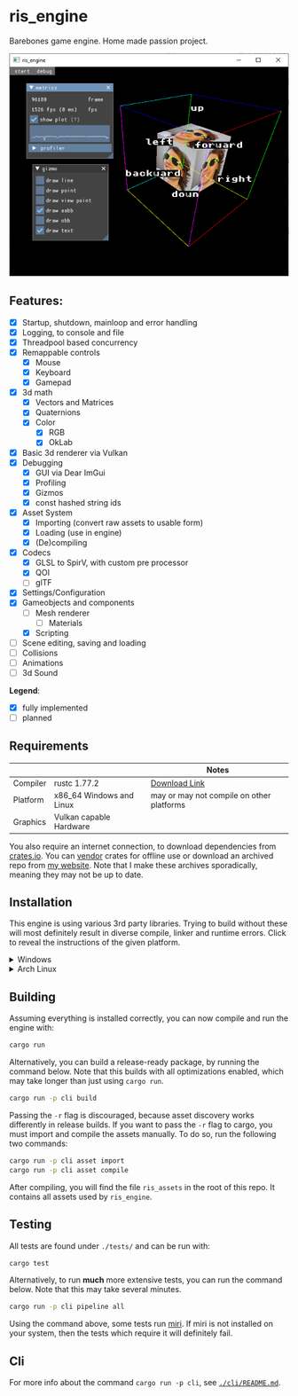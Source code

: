 # ris_engine

Barebones game engine. Home made passion project.

![thumbnail](screenshot.png)

## Features:

- [x] Startup, shutdown, mainloop and error handling
- [x] Logging, to console and file
- [x] Threadpool based concurrency
- [x] Remappable controls
  - [x] Mouse
  - [x] Keyboard
  - [x] Gamepad
- [x] 3d math
  - [x] Vectors and Matrices
  - [x] Quaternions
  - [x] Color
    - [x] RGB
    - [x] OkLab
- [x] Basic 3d renderer via Vulkan
- [x] Debugging
  - [x] GUI via Dear ImGui
  - [x] Profiling
  - [x] Gizmos
  - [x] const hashed string ids
- [x] Asset System
  - [x] Importing (convert raw assets to usable form)
  - [x] Loading (use in engine)
  - [x] (De)compiling
- [x] Codecs
  - [x] GLSL to SpirV, with custom pre processor
  - [x] QOI
  - [ ] glTF
- [x] Settings/Configuration
- [x] Gameobjects and components
  - [ ] Mesh renderer
    - [ ] Materials
  - [x] Scripting
- [ ] Scene editing, saving and loading
- [ ] Collisions
- [ ] Animations
- [ ] 3d Sound

**Legend**:
- [x] fully implemented
- [ ] planned

## Requirements

|          |                          | Notes                                                    |
| -------- | ------------------------ | -------------------------------------------------------- |
| Compiler | rustc 1.77.2             | [Download Link](https://www.rust-lang.org/tools/install) |
| Platform | x86_64 Windows and Linux | may or may not compile on other platforms                |
| Graphics | Vulkan capable Hardware  |                                                          |

You also require an internet connection, to download dependencies from [crates.io](https://crates.io/). You can [vendor](https://doc.rust-lang.org/cargo/commands/cargo-vendor.html) crates for offline use or download an archived repo from [my website](https://www.rismosch.com/archive). Note that I make these archives sporadically, meaning they may not be up to date.

## Installation

This engine is using various 3rd party libraries. Trying to build without these will most definitely result in diverse compile, linker and runtime errors. Click to reveal the instructions of the given platform.

<details>
  <summary>Windows</summary>

  ### Windows
  
  In this repo you will find the `./external/` directory. It contains all required libraries. If you don't want to use the binaries in this repo, you can install the Vulkan SDK, which provides binaries for `SDL2` and `shaderc`.
  
  #### 1. Copy _EVERY_ `*.dll` in `./external/bin/` to the root of this repo.
  
  These DLLs need to be available in your environment. So either assign it to your environment variables or move them to the root of the directory.
  
  #### 2. Set the environment variable `SHADERC_LIB_DIR`
  
  [shaderc](https://crates.io/crates/shaderc) requires the DLL `shaderc_shared.dll` during build time. `shaderc` allows to store and compile shader code inside Rust source files. `ris_engine` does not use this feature, but `shaderc` requires this dependency nonetheless. It searches the DLL in `SHADERC_LIB_DIR`.
  
  For more info, check this link: https://docs.rs/shaderc/0.8.3/shaderc/index.html
  
  So, if `shaderc_shared.dll` sits inside directory `/path/to/shaderc/`, then set `SHADERC_LIB_DIR` to `/path/to/shaderc/`. If you don't want to move the DLL, you can simply set `SHADERC_LIB_DIR` to `<path of this repo>/external/bin/`.
  
  #### 3. Copy _EVERY_ `*.lib` in `./external/lib/` to
  
  ```powershell
  C:\Users\<your username>\.rustup\toolchains\<current toolchain>\lib\rustlib\<current toolchain>\lib
  ```
  
  Rust still needs to link. If you are using `rustup`, the linker will search for LIBs in the directory above. If you are not using `rustup`, you must figure out how to link against the required LIBs.
</details>

<details>
  <summary>Arch Linux</summary>
  
  ### Arch Linux
  
  #### 1. Install [SDL2](https://archlinux.org/packages/extra/x86_64/sdl2/)
  
  ```bash
  sudo pacman -S sdl2
  ```
  
  #### 2. Install [shaderc](https://archlinux.org/packages/extra/x86_64/shaderc/)
  
  ```bash
  sudo pacman -S shaderc
  ```
  
  #### 3. Install [Vulkan](https://wiki.archlinux.org/title/Vulkan)
  
  Depending on your graphics card, you need to install a different package. Follow the instructions in the link below:
  
  https://wiki.archlinux.org/title/Vulkan#Installation
</details>

## Building

Assuming everything is installed correctly, you can now compile and run the engine with:

```bash
cargo run
```

Alternatively, you can build a release-ready package, by running the command below. Note that this builds with all optimizations enabled, which may take longer than just using `cargo run`.

```bash
cargo run -p cli build
```

Passing the `-r` flag is discouraged, because asset discovery works differently in release builds. If you want to pass the `-r` flag to cargo, you must import and compile the assets manually. To do so, run the following two commands:

```bash
cargo run -p cli asset import
cargo run -p cli asset compile
```

After compiling, you will find the file `ris_assets` in the root of this repo. It contains all assets used by `ris_engine`.

## Testing

All tests are found under `./tests/` and can be run with:

```bash
cargo test
```

Alternatively, to run **much** more extensive tests, you can run the command below. Note that this may take several minutes.

```bash
cargo run -p cli pipeline all
```

Using the command above, some tests run [miri](https://github.com/rust-lang/miri). If miri is not installed on your system, then the tests which require it will definitely fail.

## Cli

For more info about the command `cargo run -p cli`, see [`./cli/README.md`](./cli/README.md).
